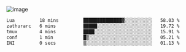 ![image](https://github-profile-trophy.vercel.app/?username=CMOISDEAD&theme=oldie&row=1&no-frame=true&no-bg=true&margin-w=15&margin-h=15)
<!--START_SECTION:waka-->

```txt
Lua         18 mins         ██████████████▓░░░░░░░░░░   58.03 %
zathurarc   6 mins          █████░░░░░░░░░░░░░░░░░░░░   19.72 %
tmux        4 mins          ████░░░░░░░░░░░░░░░░░░░░░   15.91 %
conf        1 min           █▒░░░░░░░░░░░░░░░░░░░░░░░   05.21 %
INI         0 secs          ▒░░░░░░░░░░░░░░░░░░░░░░░░   01.13 %
```

<!--END_SECTION:waka--> 
